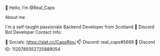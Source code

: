 👋 Hello, I’m @Real_Caps

About me

I'm a self-taught passionate Backend Developer from  Scotland 🏴󠁧󠁢󠁳󠁣󠁴󠁿
Discord Bot Developer
Contact Info:

🔗 Socials: https://slat.cc/CapsRiou
📫 Discord: real_caps#5689
📝 Discord ID: 1120789352725889054

